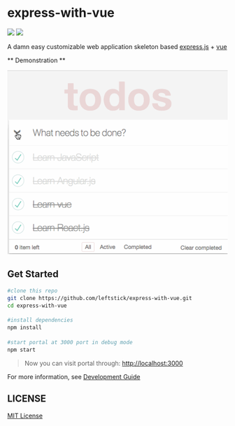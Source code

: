 express-with-vue
==================
![][david-url]
![][license-url]

A damn easy customizable web application skeleton based [express.js](http://expressjs.com/) + [vue](https://vuejs.org/)

** Demonstration **

![](./docs/demo.gif)

## Get Started ##

```bash
#clone this repo
git clone https://github.com/leftstick/express-with-vue.git
cd express-with-vue

#install dependencies
npm install

#start portal at 3000 port in debug mode
npm start
```

>Now you can visit portal through: [http://localhost:3000](http://localhost:3000)


For more information, see [Development Guide](./docs/document.md)


## LICENSE ##

[MIT License](https://raw.githubusercontent.com/leftstick/express-with-vue/master/LICENSE)


[david-url]: https://david-dm.org/leftstick/express-with-vue.png
[license-url]: https://img.shields.io/github/license/leftstick/express-with-vue.svg